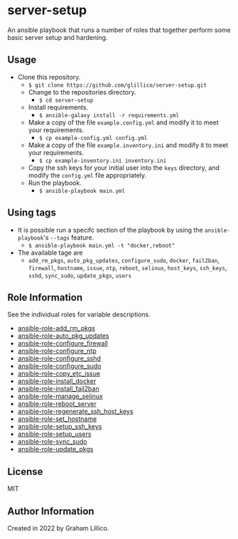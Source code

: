 # server-setup

An ansible playbook that runs a number of roles that together perform some basic server setup and hardening.

## Usage

- Clone this repository.
    - `$ git clone https://github.com/glillico/server-setup.git`
  - Change to the repositories directory.
    - `$ cd server-setup`
  - Install requirements.
    - `$ ansible-galaxy install -r requirements.yml`
  - Make a copy of the file `example.config.yml` and modify it to meet your requirements.
    - `$ cp example-config.yml config.yml`
  - Make a copy of the file `example.inventory.ini` and modify it to meet your requirements.
    - `$ cp example-inventory.ini inventory.ini`
  - Copy the ssh keys for your initial user into the `keys` directory, and modify the `config.yml` file appropriately. 
  - Run the playbook.
    - `$ ansible-playbook main.yml`

## Using tags

- It is possible run a specifc section of the playbook by using the `ansible-playbook`'s `--tags` feature.
    - `$ ansible-playbook main.yml -t "docker,reboot"`
- The available tage are 
    - `add_rm_pkgs`, `auto_pkg_updates`, `configure_sudo`, `docker`, `fail2ban`, `firewall`, `hostname`, `issue`, `ntp`, `reboot`, `selinux`, `host_keys`, `ssh_keys`, `sshd`, `sync_sudo`, `update_pkgs`, `users`

## Role Information

See the individual roles for variable descriptions.

- [ansible-role-add_rm_pkgs](https://github.com/glillico/ansible-role-add_rm_pkgs)<br>
- [ansible-role-auto_pkg_updates](https://github.com/glillico/ansible-role-auto_pkg_updates)<br>
- [ansible-role-configure_firewall](https://github.com/glillico/ansible-role-configure_firewall)<br>
- [ansible-role-configure_ntp](https://github.com/glillico/ansible-role-configure_ntp)<br>
- [ansible-role-configure_sshd](https://github.com/glillico/ansible-role-configure_sshd)<br>
- [ansible-role-configure_sudo](https://github.com/glillico/ansible-role-configure_sudo)<br>
- [ansible-role-copy_etc_issue](https://github.com/glillico/ansible-role-copy_etc_issue)
- [ansible-role-install_docker](https://github.com/glillico/ansible-role-install_docker)<br>
- [ansible-role-install_fail2ban](https://github.com/glillico/ansible-role-install_fail2ban)<br>
- [ansible-role-manage_selinux](https://github.com/glillico/ansible-role-manage_selinux)<br>
- [ansible-role-reboot_server](https://github.com/glillico/ansible-role-reboot_server)<br>
- [ansible-role-regenerate_ssh_host_keys](https://github.com/glillico/ansible-role-regenerate_ssh_host_keys)<br>
- [ansible-role-set_hostname](https://github.com/glillico/ansible-role-set_hostname)<br>
- [ansible-role-setup_ssh_keys](https://github.com/glillico/ansible-role-setup_ssh_keys)<br>
- [ansible-role-setup_users](https://github.com/glillico/ansible-role-setup_users)<br>
- [ansible-role-sync_sudo](https://github.com/glillico/ansible-role-sync_sudo)<br>
- [ansible-role-update_pkgs](https://github.com/glillico/ansible-role-update_pkgs)<br>
  
## License

MIT

## Author Information

Created in 2022 by Graham Lillico.
